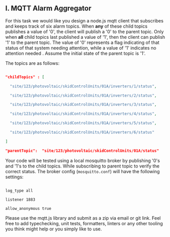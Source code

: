 ## I. MQTT Alarm Aggregator

For this task we would like you design a node.js mqtt client that subscribes and keeps track of six alarm topics.  When **any** of these child topics publishes a value of '0', the client will publish a '0' to the parent topic. Only when  **all** child topics last published a value of '1',  then the client can publish '1' to the parent topic.  The value of '0' represents a flag indicating of that status of that system needing attention, while a value of '1' indicates no attention needed . Assume the initial state of the parent topic is '1'.   

 

The topics are as follows:

```json

"childTopics" : [

  "site/123/photovoltaic/skidControlUnits/01A/inverters/1/status",

  "site/123/photovoltaic/skidControlUnits/01A/inverters/2/status",

  "site/123/photovoltaic/skidControlUnits/01A/inverters/3/status",

  "site/123/photovoltaic/skidControlUnits/01A/inverters/4/status",

  "site/123/photovoltaic/skidControlUnits/01A/inverters/5/status",

  "site/123/photovoltaic/skidControlUnits/01A/inverters/6/status"

]

"parentTopic":  "site/123/photovoltaic/skidControlUnits/01A/status" 

```

Your code will be tested using a local mosquitto broker by publishing '0's and '1's to the child topics.  While subscribing to parent topic to verify the correct status. The broker config (`mosquitto.conf`) will have the following settings:

```

log_type all

listener 1883

allow_anonymous true

```

 

Please use the mqtt.js library and submit as a zip via email or git link. Feel free to add typechecking, unit tests, formatters, linters or any other tooling you think might help or you simply like to use. 